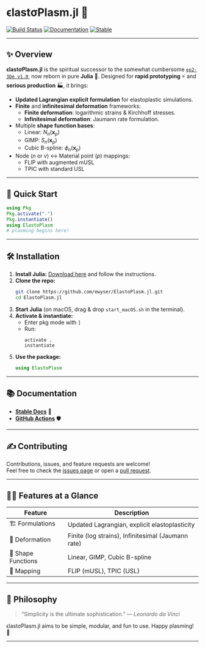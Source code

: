 # ϵlastσPlasm.jl 👻

[![Build Status](https://github.com/ewyser/ElastoPlasm.jl/workflows/CI/badge.svg)](https://github.com/ewyser/ElastoPlasm.jl/actions)
[![Documentation](https://github.com/ewyser/ElastoPlasm.jl/actions/workflows/docs.yaml/badge.svg)](https://github.com/ewyser/ElastoPlasm.jl/actions/workflows/docs.yaml)
[![Stable](https://img.shields.io/badge/docs-stable-blue.svg)](https://ewyser.github.io/ElastoPlasm.jl/stable)

<!--
[![](https://img.shields.io/badge/NVIDIA-CUDA-green.svg?logo=nvidia)](https://developer.nvidia.com/cuda-toolkit)
[![](https://img.shields.io/badge/AMD-ROCm-red.svg?logo=amd)](https://www.amd.com/en/products/software/rocm.html)
[![Stable](https://img.shields.io/badge/docs-stable-blue.svg)](https://juliaci.github.io/PkgTemplates.jl/stable)
[![](https://img.shields.io/badge/docs-stable-blue.svg?logo=quicklook)](https://github.com/LandslideSIM/MaterialPointSolver.jl/wiki)
[![](https://img.shields.io/badge/version-v0.3.0-926116)]()

[![](https://img.shields.io/badge/Intel-oneAPI-blue.svg?logo=intel)](https://www.intel.com/content/www/us/en/developer/tools/oneapi/overview.html)
[![](https://img.shields.io/badge/Apple-Metal-purple.svg?logo=apple)](https://developer.apple.com/metal/)
--->

---

## ✨ Overview

**ϵlastσPlasm.jl** is the spiritual successor to the somewhat cumbersome [`ep2-3De v1.0`](https://github.com/ewyser/ep2-3De), now reborn in pure **Julia** 🦀. Designed for **rapid prototyping** ⚡ and **serious production** 🏭, it brings:

- **Updated Lagrangian explicit formulation** for elastoplastic simulations.
- **Finite** and **infinitesimal deformation** frameworks:
  - **Finite deformation**: logarithmic strains & Kirchhoff stresses.
  - **Infinitesimal deformation**: Jaumann rate formulation.
- Multiple **shape function bases**:
    - Linear: $N_n(\boldsymbol{x}_p)$
    - GIMP: $S_n(\boldsymbol{x}_p)$
    - Cubic B-spline: $\phi_n(\boldsymbol{x}_p)$
- Node ($n$ or $v$) ↔ Material point ($p$) mappings:
    - FLIP with augmented mUSL
    - TPIC with standard USL

---

## 🚀 Quick Start

```julia
using Pkg
Pkg.activate(".")
Pkg.instantiate()
using ElastoPlasm
# plasming begins here!
```

---

## 🛠️ Installation

1. **Install Julia:** [Download here](https://julialang.org/downloads/) and follow the instructions.
2. **Clone the repo:**
   ```sh
   git clone https://github.com/ewyser/ElastoPlasm.jl.git
   cd ElastoPlasm.jl
   ```
3. **Start Julia** (on macOS, drag & drop `start_macOS.sh` in the terminal).
4. **Activate & instantiate:**
   - Enter pkg mode with `]`
   - Run:
     ```
     activate .
     instantiate
     ```
5. **Use the package:**
   ```julia
   using ElastoPlasm
   ```

---

## 📚 Documentation

- [**Stable Docs**](https://ewyser.github.io/ElastoPlasm.jl/stable) 📖
- [**GitHub Actions**](https://github.com/ewyser/ElastoPlasm.jl/actions) 🛡️

---

## ✍️ Contributing

Contributions, issues, and feature requests are welcome!  
Feel free to check the [issues page](https://github.com/ewyser/ElastoPlasm.jl/issues) or open a [pull request](https://github.com/ewyser/ElastoPlasm.jl/pulls).

---

## 🧑‍🔬 Features at a Glance

| Feature                | Description                                              |
|------------------------|---------------------------------------------------------|
| 🏗️  Formulations       | Updated Lagrangian, explicit elastoplasticity           |
| 🔢  Deformation        | Finite (log strains), Infinitesimal (Jaumann rate)      |
| 🧮  Shape Functions    | Linear, GIMP, Cubic B-spline                            |
| 🔄  Mapping            | FLIP (mUSL), TPIC (USL)                                 |

---

## 🧠 Philosophy

> “Simplicity is the ultimate sophistication.” — *Leonardo da Vinci*

ϵlastσPlasm.jl aims to be simple, modular, and fun to use. Happy plasming! 🎉

---

